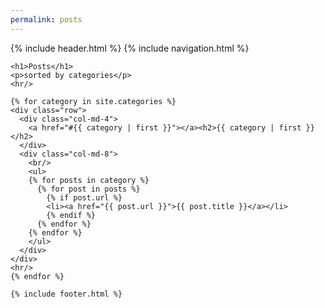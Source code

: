 ```yaml
---
permalink: posts
---
```

<html>
  {% include header.html %}
  <body>
    {% include navigation.html %}

    <h1>Posts</h1>
    <p>sorted by categories</p>
    <hr/>

    {% for category in site.categories %}
    <div class="row">
      <div class="col-md-4">
        <a href="#{{ category | first }}"></a><h2>{{ category | first }}</h2>
      </div>
      <div class="col-md-8">
        <br/>
        <ul>
        {% for posts in category %}
          {% for post in posts %}
            {% if post.url %}
            <li><a href="{{ post.url }}">{{ post.title }}</a></li>
            {% endif %}
          {% endfor %}
        {% endfor %}
        </ul>
      </div>
    </div>
    <hr/>
    {% endfor %} 

    {% include footer.html %}
  </body>
</html>